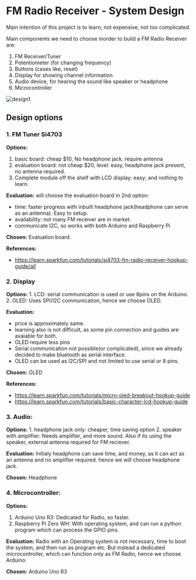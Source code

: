 # FM Radio Receiver - System Design

Main intention of this project is to learn, not expensive, not too complicated.

Main components we need to choose inorder to build a FM Radio Receiver are: 
1. FM Receiver/Tuner
2. Potentiometer (for changing frequency)
3. Buttons (cases like, reset)
4. Display for showing channel information
5. Audio device, for hearing the sound like speaker or headphone 
6. Microcontroller

![design1](https://user-images.githubusercontent.com/10448770/87687977-3dad8000-c73b-11ea-8bae-9c90728545c9.png)


## Design options
### 1. FM Tuner Si4703
**Options:**
  1. basic board: cheap $10, No headphone jack. require antenna
  2. evaluation board: not cheap $20, level: easy, headphone jack present, no antenna required.
  3. Complete module off the shelf with LCD display: easy; and nothing to learn.

**Evaluation:**
will choose the evaluation board in 2nd option: 
- time: faster progress with inbuilt headphone jack(headphone can serve as an antenna). Easy to setup.
- availability: not many FM receiver are in market. 
- communicate I2C, so works with both Arduino and Raspberry Pi

**Chosen:** Evaluation board.

**References:** 
- https://learn.sparkfun.com/tutorials/si4703-fm-radio-receiver-hookup-guide/all

### 2. Display
**Options:**
	1. LCD: serial communication is used or use 8pins on the Arduino. 
	2. OLED: Uses SPI/I2C communication, hence we choose OLED. 

**Evaluation:**
- price is approximately same.
- learning also is not difficult, as some pin connection and guides are avaiable for both. 
- OLED require less pins
- Serial communication not possible(or complicated), since we already decided to make bluetooth as serial interface. 
- OLED can be used as I2C/SPI and not limited to use serial or 8 pins.

**Chosen:** OLED

**References:**
- https://learn.sparkfun.com/tutorials/micro-oled-breakout-hookup-guide
- https://learn.sparkfun.com/tutorials/basic-character-lcd-hookup-guide


### 3. Audio: 
**Options:**
	1. headphone jack only: cheaper, time saving option
	2. speaker with amplifier: Needs amplifier, and more sound. Also if its using the speaker, external antenna required for FM reciever.

**Evaluation:**
Initialy headphone can save time, and money, as it can act as an antenna and no amplifier required. hence we will choose headphone jack. 

**Chosen:** Headphone

### 4. Microcontroller: 
**Options:**
  1. Arduino Uno R3: Dedicated for Radio, so faster.
  2. Raspberry Pi Zero WH: With operating system, and can run a python program which can process the GPIO pins. 

**Evaluation:** 
Radio with an Operating system is not necessary, time to boot the system, and then run as program etc. But instead a dedicated microcontroller, which can function only as FM Radio, hence we choose Arduino. 

**Chosen:** Arduino Uno R3
